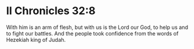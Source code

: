 # II Chronicles 32:8

With him is an arm of flesh, but with us is the Lord our God, to help us and to fight our battles. And the people took confidence from the words of Hezekiah king of Judah.
